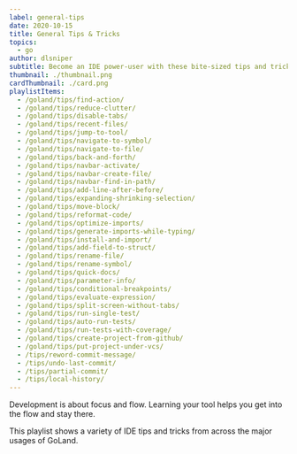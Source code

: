 ```yaml
---
label: general-tips
date: 2020-10-15
title: General Tips & Tricks
topics:
  - go
author: dlsniper
subtitle: Become an IDE power-user with these bite-sized tips and tricks.
thumbnail: ./thumbnail.png
cardThumbnail: ./card.png
playlistItems:
  - /goland/tips/find-action/
  - /goland/tips/reduce-clutter/
  - /goland/tips/disable-tabs/
  - /goland/tips/recent-files/
  - /goland/tips/jump-to-tool/
  - /goland/tips/navigate-to-symbol/
  - /goland/tips/navigate-to-file/
  - /goland/tips/back-and-forth/
  - /goland/tips/navbar-activate/
  - /goland/tips/navbar-create-file/
  - /goland/tips/navbar-find-in-path/
  - /goland/tips/add-line-after-before/
  - /goland/tips/expanding-shrinking-selection/
  - /goland/tips/move-block/
  - /goland/tips/reformat-code/
  - /goland/tips/optimize-imports/
  - /goland/tips/generate-imports-while-typing/
  - /goland/tips/install-and-import/
  - /goland/tips/add-field-to-struct/
  - /goland/tips/rename-file/
  - /goland/tips/rename-symbol/
  - /goland/tips/quick-docs/
  - /goland/tips/parameter-info/
  - /goland/tips/conditional-breakpoints/
  - /goland/tips/evaluate-expression/
  - /goland/tips/split-screen-without-tabs/
  - /goland/tips/run-single-test/
  - /goland/tips/auto-run-tests/
  - /goland/tips/run-tests-with-coverage/
  - /goland/tips/create-project-from-github/
  - /goland/tips/put-project-under-vcs/
  - /tips/reword-commit-message/
  - /tips/undo-last-commit/
  - /tips/partial-commit/
  - /tips/local-history/
---
```


Development is about focus and flow. Learning your tool helps you get
into the flow and stay there.

This playlist shows a variety of IDE tips and tricks from across the
major usages of GoLand.
